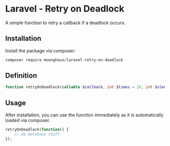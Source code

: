 # Laravel - Retry on Deadlock

A simple function to retry a callback if a deadlock occurs.

## Installation

Install the package via composer:

```bash
composer require mvenghaus/laravel-retry-on-deadlock
```

## Definition

```php
function retryOnDeadlock(callable $callback, int $times = 10, int $sleepMilliseconds = 1000)
```

## Usage

After installation, you can use the function immediately as it is automatically loaded via composer.

```php
retryOnDeadlock(function() {
    // do database stuff
});
```
